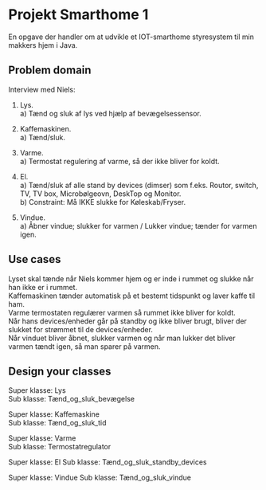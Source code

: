 # Projekt Smarthome 1

En opgave der handler om at udvikle et IOT-smarthome styresystem til min makkers hjem i Java.

## Problem domain

Interview med Niels:

1. Lys.  
a) Tænd og sluk af lys ved hjælp af bevægelsessensor.

2. Kaffemaskinen.  
a) Tænd/sluk.

3. Varme.  
a) Termostat regulering af varme, så der ikke bliver for koldt.

4. El.  
a) Tænd/sluk af alle stand by devices (dimser) som f.eks. Routor, switch, TV, TV box, Microbølgeovn, DeskTop og Monitor.   
b) Constraint: Må IKKE slukke for Køleskab/Fryser.

5. Vindue.   
a) Åbner vindue; slukker for varmen / Lukker vindue; tænder for varmen igen.

## Use cases

Lyset skal tænde når Niels kommer hjem og er inde i rummet og slukke når han ikke er i rummet.   
Kaffemaskinen tænder automatisk på et bestemt tidspunkt og laver kaffe til ham.   
Varme termostaten regulærer varmen så rummet ikke bliver for koldt.   
Når hans devices/enheder går på standby og ikke bliver brugt, bliver der slukket for strømmet til de devices/enheder.   
Når vinduet bliver åbnet, slukker varmen og når man lukker det bliver varmen tændt igen, så man sparer på varmen.

## Design your classes

Super klasse: Lys   
Sub klasse: Tænd_og_sluk_bevægelse

Super klasse: Kaffemaskine   
Sub klasse: Tænd_og_sluk_tid

Super klasse: Varme   
Sub klasse: Termostatregulator

Super klasse: El
Sub klasse: Tænd_og_sluk_standby_devices

Super klasse: Vindue
Sub klasse: Tænd_og_sluk_vindue
